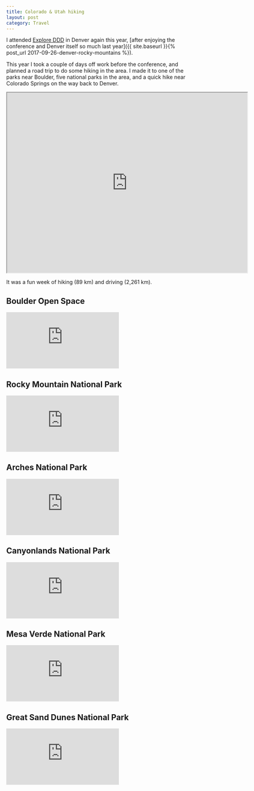 ```yaml
---
title: Colorado & Utah hiking
layout: post
category: Travel
---
```


I attended [Explore DDD](http://exploreddd.com/) in Denver again this year,
[after enjoying the conference and Denver itself so much last year]({{
site.baseurl }}{% post_url 2017-09-26-denver-rocky-mountains %}).

This year I took a couple of days off work before the conference, and planned a
road trip to do some hiking in the area. I made it to one of the parks near
Boulder, five national parks in the area, and a quick hike near Colorado
Springs on the way back to Denver.

<div class='embed-container'>
  <iframe
    src="https://www.google.com/maps/d/embed?mid=1XJPhd8-ZP3TWR_VysoSY3jKWchkrHLMT"
    width="640"
    height="480">
  </iframe>
</div>

<p></p>

It was a fun week of hiking (89 km) and driving (2,261 km).


Boulder Open Space
------------------

<div class='embed-container'>
  <iframe
    frameborder='0'
    allowtransparency='true'
    scrolling='no'
    src='https://www.strava.com/activities/1826180233/embed/ad5917711b8d46570bd7a50d95d43120ed0af8fc'>
  </iframe>
</div>


Rocky Mountain National Park
----------------------------
<div class='embed-container'>
  <iframe
    frameborder='0'
    allowtransparency='true'
    scrolling='no'
    src='https://www.strava.com/activities/1828596174/embed/c73a156c2f567edc61b0dcb1d0e1cd9d5735ae04'>
  </iframe>
</div>

Arches National Park
--------------------

<div class='embed-container'>
  <iframe
    frameborder='0'
    allowtransparency='true'
    scrolling='no'
    src='https://www.strava.com/activities/1831433196/embed/0b453ca28509905f90e9ae3caf8278529fa44172'>
  </iframe>
</div>

Canyonlands National Park
-------------------------

<div class='embed-container'>
  <iframe
    frameborder='0'
    allowtransparency='true'
    scrolling='no'
    src='https://www.strava.com/activities/1833122015/embed/13de98620c7a67cec52cf774f35e6f55f65b668d'>
  </iframe>
</div>

Mesa Verde National Park
------------------------

<div class='embed-container'>
  <iframe
    frameborder='0'
    allowtransparency='true'
    scrolling='no'
    src='https://www.strava.com/activities/1835155132/embed/cf9bb34619a2fa45ad26c81ad107bac54ed82896'>
  </iframe>
</div>

Great Sand Dunes National Park
------------------------------

<div class='embed-container'>
  <iframe
    frameborder='0'
    allowtransparency='true'
    scrolling='no'
    src='https://www.strava.com/activities/1835657987/embed/dc230dca1bd7e3c5f008e8591d0684a702d459b9'>
  </iframe>
</div>

